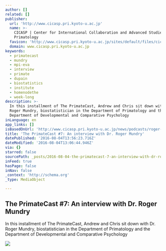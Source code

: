 ```yaml
---
author: []
related: []
publisher:
  url: 'http://www.cicasp.pri.kyoto-u.ac.jp'
  name: >-
    CICASP | Center for International Collaboration and Advanced Studies in
    Primatology
  favicon: 'http://www.cicasp.pri.kyoto-u.ac.jp/sites/default/files/cicasp_favicon.ico'
  domain: www.cicasp.pri.kyoto-u.ac.jp
keywords:
  - primatecast
  - mundry
  - mpi-eva
  - interview
  - primate
  - dupain
  - biostatistics
  - institute
  - homenodethe
  - week-long
description: >-
  In this installment of The PrimateCast, Andrew and Chris sit down with Dr.
  Roger Mundry, biostatistician in the Department of Primatology and the
  Department of Developmental and Comparative Psychology
inLanguage: en
app_links: []
isBasedOnUrl: 'http://www.cicasp.pri.kyoto-u.ac.jp/news/podcasts/roger-mundry'
title: 'The PrimateCast #7: An interview with Dr. Roger Mundry'
datePublished: '2016-08-04T13:56:23.716Z'
dateModified: '2016-08-04T13:06:44.946Z'
via: {}
starred: false
sourcePath: _posts/2016-08-04-the-primatecast-7-an-interview-with-dr-roger-mundry.md
inFeed: true
hasPage: false
inNav: false
_context: 'http://schema.org'
_type: MediaObject

---
```

<article style=""><h1>The PrimateCast #7: An interview with Dr. Roger Mundry</h1><p>In this installment of The PrimateCast, Andrew and Chris sit down with Dr. Roger Mundry, biostatistician in the Department of Primatology and the Department of Developmental and Comparative Psychology</p><img src="http://www.cicasp.pri.kyoto-u.ac.jp/sites/default/files/news/roger2.png" /></article>